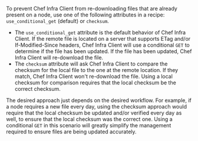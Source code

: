 To prevent Chef Infra Client from re-downloading files that are already
present on a node, use one of the following attributes in a recipe:
`use_conditional_get` (default) or `checksum`.

- The `use_conditional_get` attribute is the default behavior of Chef
    Infra Client. If the remote file is located on a server that
    supports ETag and/or If-Modified-Since headers, Chef Infra Client
    will use a conditional `GET` to determine if the file has been
    updated. If the file has been updated, Chef Infra Client will
    re-download the file.
- The `checksum` attribute will ask Chef Infra Client to compare the
    checksum for the local file to the one at the remote location. If
    they match, Chef Infra Client won't re-download the file. Using a
    local checksum for comparison requires that the local checksum be
    the correct checksum.

The desired approach just depends on the desired workflow. For example,
if a node requires a new file every day, using the checksum approach
would require that the local checksum be updated and/or verified every
day as well, to ensure that the local checksum was the correct
one. Using a conditional `GET` in this scenario will greatly simplify
the management required to ensure files are being updated accurately.
